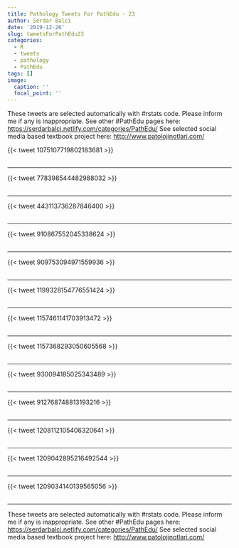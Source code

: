 ```yaml
---
title: Pathology Tweets For PathEdu - 23
author: Serdar Balci
date: '2019-12-26'
slug: tweetsForPathEdu23
categories:
  - R
  - tweets
  - pathology
  - PathEdu
tags: []
image:
  caption: ''
  focal_point: ''
---
```



These tweets are selected automatically with #rstats code. Please inform me if any is inappropriate.
See other #PathEdu pages here: https://serdarbalci.netlify.com/categories/PathEdu/ 
See selected social media based textbook project here: http://www.patolojinotlari.com/

{{< tweet 1075107719802183681 >}}
<br>
<br>
<hr>
{{< tweet 778398544482988032 >}}
<br>
<br>
<hr>
{{< tweet 443113736287846400 >}}
<br>
<br>
<hr>
{{< tweet 910867552045338624 >}}
<br>
<br>
<hr>
{{< tweet 909753094971559936 >}}
<br>
<br>
<hr>
{{< tweet 1199328154776551424 >}}
<br>
<br>
<hr>
{{< tweet 1157461141703913472 >}}
<br>
<br>
<hr>
{{< tweet 1157368293050605568 >}}
<br>
<br>
<hr>
{{< tweet 930094185025343489 >}}
<br>
<br>
<hr>
{{< tweet 912768748813193216 >}}
<br>
<br>
<hr>
{{< tweet 1208112105406320641 >}}
<br>
<br>
<hr>
{{< tweet 1209042895216492544 >}}
<br>
<br>
<hr>
{{< tweet 1209034140139565056 >}}
<br>
<br>
<hr>


These tweets are selected automatically with #rstats code. Please inform me if any is inappropriate.
See other #PathEdu pages here: https://serdarbalci.netlify.com/categories/PathEdu/ 
See selected social media based textbook project here: http://www.patolojinotlari.com/
